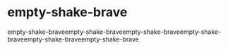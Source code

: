 # empty-shake-brave
empty-shake-braveempty-shake-braveempty-shake-braveempty-shake-braveempty-shake-braveempty-shake-brave
